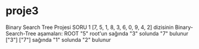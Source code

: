 # proje3
Binary Search Tree Projesi
SORU 1
[7, 5, 1, 8, 3, 6, 0, 9, 4, 2] dizisinin Binary-Search-Tree aşamaları:
                    ROOT "5"
root'un sağında "3" solunda "7" bulunur
             ["3"]             ["7"] 
sağında "1" solunda "2" bulunur
